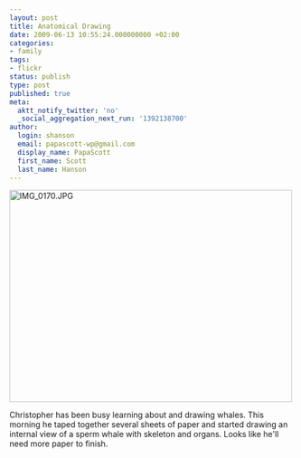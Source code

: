```yaml
---
layout: post
title: Anatomical Drawing
date: 2009-06-13 10:55:24.000000000 +02:00
categories:
- family
tags:
- flickr
status: publish
type: post
published: true
meta:
  aktt_notify_twitter: 'no'
  _social_aggregation_next_run: '1392138700'
author:
  login: shanson
  email: papascott-wp@gmail.com
  display_name: PapaScott
  first_name: Scott
  last_name: Hanson
---
```

<p><a href="http://www.flickr.com/photos/51035717986@N01/3621818150" title="View 'IMG_0170.JPG' on Flickr.com"><img src="4.static.flickr.com/3332/3621818150_2a3fb4d073.jpg" alt="IMG_0170.JPG" border="0" width="500" height="375" /></a></p>
<p>Christopher has been busy learning about and drawing whales. This morning he taped together several sheets of paper and started drawing an internal view of a sperm whale with skeleton and organs. Looks like he'll need more paper to finish.</p>

